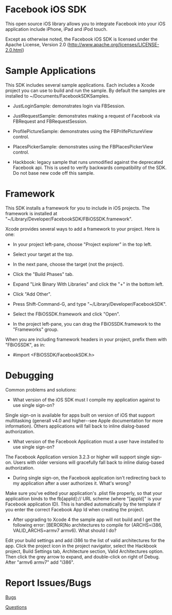 Facebook iOS SDK
===========================

This open source iOS library allows you to integrate Facebook into your iOS application include iPhone, iPad and iPod touch.

Except as otherwise noted, the Facebook iOS SDK is licensed under the Apache License, Version 2.0 (http://www.apache.org/licenses/LICENSE-2.0.html)

Sample Applications
===============

This SDK includes several sample applications.  Each includes a Xcode project you can use to build and run the sample.  By default the samples are installed to ~/Documents/FacebookSDKSamples.

* JustLoginSample:  demonstrates login via FBSession.

* JustRequestSample:  demonstrates making a request of Facebook via FBRequest and FBRequestSession.

* ProfilePictureSample:  demonstrates using the FBPrilfePictureView control.

* PlacesPickerSample:  demonstrates using the FBPlacesPickerView control.

* Hackbook:  legacy sample that runs unmodified against the deprecated Facebook api.  This is used to verify backwards compatibility of the SDK.  Do not base new code off this sample.

Framework
===============

This SDK installs a framework for you to include in iOS projects.  The framework is installed at "~/Library/Developer/FacebookSDK/FBiOSSDK.framework".

Xcode provides several ways to add a framework to your project.  Here is one:

* In your project left-pane, choose "Project explorer" in the top left.

* Select your target at the top.

* In the next pane, choose the target (not the project).

* Click the "Build Phases" tab.

* Expand "Link Binary With Libraries" and click the "+" in the bottom left.

* Click "Add Other".

* Press Shift-Command-G, and type "~/Library/Developer/FacebookSDK".

* Select the FBiOSSDK.framework and click "Open".

* In the project left-pane, you can drag the FBiOSSDK.framework to the "Frameworks" group.

When you are including framework headers in your project, prefix them with "FBiOSSDK", as in:

* #import <FBiOSSDK/FacebookSDK.h>

Debugging
===============

Common problems and solutions:

* What version of the iOS SDK must I compile my application against to use single sign-on?

Single sign-on is available for apps built on version of iOS that support multitasking (generall v4.0 and higher--see Apple documentation for more information). Others applications will fall back to inline dialog-based authorization.

* What version of the Facebook Application must a user have installed to use single sign-on?

The Facebook Application version 3.2.3 or higher will support single sign-on. Users with older versions will gracefully fall back to inline dialog-based authorization.

* During single sign-on, the Facebook application isn't redirecting back to my application after a user authorizes it. What's wrong?

Make sure you've edited your application's .plist file properly, so that your applicaition binds to the fb\[appId\]:// URL scheme (where "\[appId\]" is your Facebook application ID).  This is handled automatically by the template if you enter the correct Facebook App Id when creating the project.

* After upgrading to Xcode 4 the sample app will not build and I get the following error: [BEROR]No architectures to compile for (ARCHS=i386, VALID_ARCHS=armv7 armv6). What should I do?

Edit your build settings and add i386 to the list of valid architectures for the app. Click the project icon in the project navigator, select the Hackbook project, Build Settings tab, Architecture section, Valid Architectures option. Then click the grey arrow to expand, and double-click on right of Debug. After "armv6 armv7" add "i386".


Report Issues/Bugs
===============
[Bugs](https://developers.facebook.com/bugs)

[Questions](http://facebook.stackoverflow.com/questions/tagged/ios)
